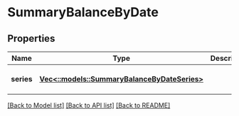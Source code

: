 # SummaryBalanceByDate

## Properties
Name | Type | Description | Notes
------------ | ------------- | ------------- | -------------
**series** | [**Vec<::models::SummaryBalanceByDateSeries>**](summary_balanceByDate_series.md) |  | [optional] [default to null]

[[Back to Model list]](../README.md#documentation-for-models) [[Back to API list]](../README.md#documentation-for-api-endpoints) [[Back to README]](../README.md)


